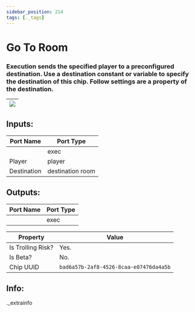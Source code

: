 ```yaml
---
sidebar_position: 214
tags: [._tags]
---
```


# Go To Room


### Execution sends the specified player to a preconfigured destination. Use a destination constant or variable to specify the destination of this chip. Follow settings are a property of the destination.

| ![](https://images-ext-2.discordapp.net/external/MPmIaQzlEPmgGWlgi-WxBBXt0Bjv_zWPkg1y1f_sy3s/https/www.recroomcircuits.com/image/circuit/absolute-value?width=206&height=108) |
|-----|

## Inputs:
| Port Name | Port Type |
|-----------|-----------|
|  | exec |
| Player | player |
| Destination | destination room |

## Outputs:
| Port Name | Port Type |
|-----------|-----------|
|  | exec | 

| Property  | Value |
|-------------------|-----------|
| Is Trolling Risk? | Yes. |
| Is Beta? | No. |
| Chip UUID | `bad6a57b-2af8-4526-8caa-e07476da4a5b` |

## Info:
._extrainfo